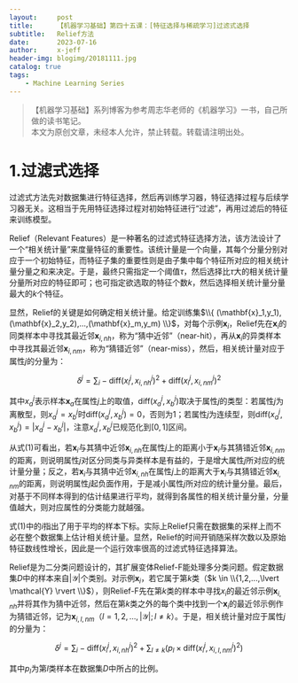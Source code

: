 ```yaml
---
layout:     post
title:      【机器学习基础】第四十五课：[特征选择与稀疏学习]过滤式选择
subtitle:   Relief方法
date:       2023-07-16
author:     x-jeff
header-img: blogimg/20181111.jpg
catalog: true
tags:
    - Machine Learning Series
---
```

>【机器学习基础】系列博客为参考周志华老师的《机器学习》一书，自己所做的读书笔记。  
>本文为原创文章，未经本人允许，禁止转载。转载请注明出处。

# 1.过滤式选择

过滤式方法先对数据集进行特征选择，然后再训练学习器，特征选择过程与后续学习器无关。这相当于先用特征选择过程对初始特征进行“过滤”，再用过滤后的特征来训练模型。

Relief（Relevant Features）是一种著名的过滤式特征选择方法，该方法设计了一个“相关统计量”来度量特征的重要性。该统计量是一个向量，其每个分量分别对应于一个初始特征，而特征子集的重要性则是由子集中每个特征所对应的相关统计量分量之和来决定。于是，最终只需指定一个阈值$\tau$，然后选择比$\tau$大的相关统计量分量所对应的特征即可；也可指定欲选取的特征个数$k$，然后选择相关统计量分量最大的$k$个特征。

显然，Relief的关键是如何确定相关统计量。给定训练集$\\{ (\mathbf{x}_1,y_1),(\mathbf{x}_2,y_2),...,(\mathbf{x}_m,y_m) \\}$，对每个示例$\mathbf{x}_i$，Relief先在$\mathbf{x}_i$的同类样本中寻找其最近邻$\mathbf{x}_{i,nh}$，称为“猜中近邻”（near-hit），再从$\mathbf{x}_i$的异类样本中寻找其最近邻$\mathbf{x}_{i,nm}$，称为“猜错近邻”（near-miss），然后，相关统计量对应于属性$j$的分量为：

$$\delta^j = \sum_{i} -\text{diff} (x_i^j,x_{i,nh}^j)^2+\text{diff} (x_i^j,x_{i,nm}^j)^2 \tag{1}$$

其中$x_a^j$表示样本$\mathbf{x}_a$在属性$j$上的取值，$\text{diff}(x_a^j,x_b^j)$取决于属性$j$的类型：若属性$j$为离散型，则$x_a^j=x_b^j$时$\text{diff}(x_a^j,x_b^j)=0$，否则为1；若属性$j$为连续型，则$\text{diff}(x_a^j,x_b^j)=\lvert x_a^j-x_b^j \rvert$，注意$x_a^j,x_b^j$已规范化到$[0,1]$区间。

从式(1)可看出，若$\mathbf{x}_i$与其猜中近邻$\mathbf{x}_{i,nh}$在属性$j$上的距离小于$\mathbf{x}_i$与其猜错近邻$\mathbf{x}_{i,nm}$的距离，则说明属性$j$对区分同类与异类样本是有益的，于是增大属性$j$所对应的统计量分量；反之，若$\mathbf{x}_i$与其猜中近邻$\mathbf{x}_{i,nh}$在属性$j$上的距离大于$\mathbf{x}_i$与其猜错近邻$\mathbf{x}_{i,nm}$的距离，则说明属性$j$起负面作用，于是减小属性$j$所对应的统计量分量。最后，对基于不同样本得到的估计结果进行平均，就得到各属性的相关统计量分量，分量值越大，则对应属性的分类能力就越强。

式(1)中的$i$指出了用于平均的样本下标。实际上Relief只需在数据集的采样上而不必在整个数据集上估计相关统计量。显然，Relief的时间开销随采样次数以及原始特征数线性增长，因此是一个运行效率很高的过滤式特征选择算法。

Relief是为二分类问题设计的，其扩展变体Relief-F能处理多分类问题。假定数据集$D$中的样本来自$\lvert \mathcal{Y} \rvert$个类别。对示例$\mathbf{x}_i$，若它属于第$k$类（$k \in \\{1,2,...,\lvert  \mathcal{Y} \rvert \\}$），则Relief-F先在第$k$类的样本中寻找$x_i$的最近邻示例$\mathbf{x}_{i,nh}$并将其作为猜中近邻，然后在第$k$类之外的每个类中找到一个$\mathbf{x}_i$的最近邻示例作为猜错近邻，记为$\mathbf{x}_{i,l,nm}$（$l=1,2,...,\lvert \mathcal{Y} \rvert; l\neq k$）。于是，相关统计量对应于属性$j$的分量为：

$$\delta^j = \sum_i - \text{diff}(x_i^j,x_{i,nh}^j)^2 + \sum_{l\neq k} (p_l \times \text{diff} (x_i^j,x_{i,l,nm}^j)^2) \tag{2}$$

其中$p_l$为第$l$类样本在数据集$D$中所占的比例。